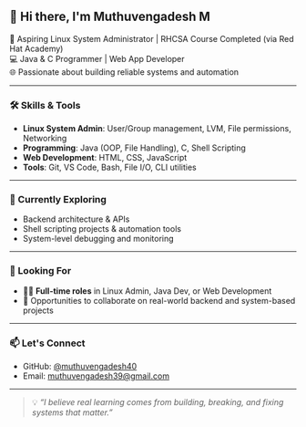 ## 👋 Hi there, I'm Muthuvengadesh M

🚀 Aspiring Linux System Administrator | RHCSA Course Completed (via Red Hat Academy)  
💻 Java & C Programmer | Web App Developer  
🌐 Passionate about building reliable systems and automation

---

### 🛠️ Skills & Tools

- **Linux System Admin**: User/Group management, LVM, File permissions, Networking  
- **Programming**: Java (OOP, File Handling), C, Shell Scripting  
- **Web Development**: HTML, CSS, JavaScript  
- **Tools**: Git, VS Code, Bash, File I/O, CLI utilities

---

### 🌱 Currently Exploring

- Backend architecture & APIs  
- Shell scripting projects & automation tools  
- System-level debugging and monitoring

---

### 🎯 Looking For

- 👨‍💻 **Full-time roles** in Linux Admin, Java Dev, or Web Development  
- 🤝 Opportunities to collaborate on real-world backend and system-based projects

---

### 📫 Let's Connect

- GitHub: [@muthuvengadesh40](https://github.com/muthuvengadesh40)
- Email: muthuvengadesh39@gmail.com

---

> 💡 _“I believe real learning comes from building, breaking, and fixing systems that matter.”_

